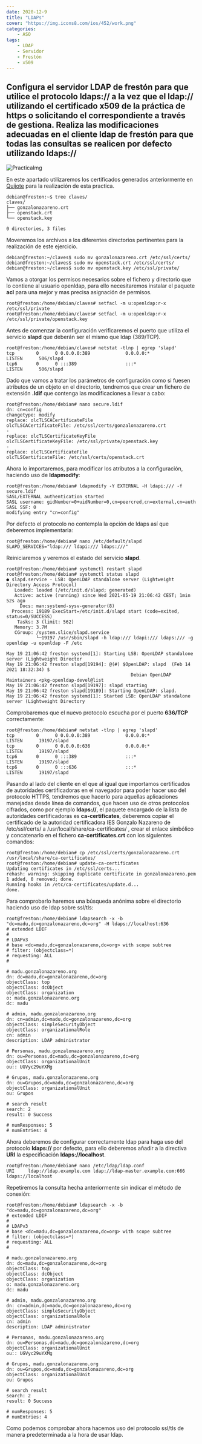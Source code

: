 ```yaml
---
date: 2020-12-9
title: "LDAPs"
cover: "https://img.icons8.com/ios/452/work.png"
categories: 
    - ASO
tags:
    - LDAP
    - Servidor
    - Frestón
    - x509 
---
```


## Configura el servidor LDAP de frestón para que utilice el protocolo ldaps:// a la vez que el ldap:// utilizando el certificado x509 de la práctica de https o solicitando el correspondiente a través de gestiona. Realiza las modificaciones adecuadas en el cliente ldap de frestón para que todas las consultas se realicen por defecto utilizando ldaps://

![PracticaImg](images/sistemas/ldap-over-ssl-1.png "ldaps logo")

En este apartado utilizaremos los certificados generados anteriormente en [Quijote](https://franmadu6.github.io/gatsbyjs/sa-open-stack-configuracion-https) para la realización de esta practica.

```shell
debian@freston:~$ tree claves/
claves/
├── gonzalonazareno.crt
├── openstack.crt
└── openstack.key

0 directories, 3 files
```

Moveremos los archivos a los diferentes directorios pertinentes para la realización de este ejercicio.
```shell
debian@freston:~/claves$ sudo mv gonzalonazareno.crt /etc/ssl/certs/
debian@freston:~/claves$ sudo mv openstack.crt /etc/ssl/certs/
debian@freston:~/claves$ sudo mv openstack.key /etc/ssl/private/
```

Vamos a otorgar los permisos necesarios sobre el fichero y directorio que lo contiene al usuario openldap, para ello necesitaremos instalar el paquete **acl** para una mejor y mas precisa asignación de permisos.
```shell
root@freston:/home/debian/claves# setfacl -m u:openldap:r-x /etc/ssl/private
root@freston:/home/debian/claves# setfacl -m u:openldap:r-x /etc/ssl/private/openstack.key
```

Antes de comenzar la configuración verificaremos el puerto que utiliza el servicio **slapd** que deberán ser el mismo que ldap (389/TCP).
```shell
root@freston:/home/debian/claves# netstat -tlnp | egrep 'slapd'
tcp        0      0 0.0.0.0:389             0.0.0.0:*               LISTEN      506/slapd           
tcp6       0      0 :::389                  :::*                    LISTEN      506/slapd     
```


Dado que vamos a tratar los parámetros de configuración como si fuesen atributos de un objeto en el directorio, tendremos que crear un fichero de extensión **.ldif** que contenga las modificaciones a llevar a cabo:
```shell
root@freston:/home/debian# nano secure.ldif
dn: cn=config
changetype: modify
replace: olcTLSCACertificateFile
olcTLSCACertificateFile: /etc/ssl/certs/gonzalonazareno.crt           
-
replace: olcTLSCertificateKeyFile
olcTLSCertificateKeyFile: /etc/ssl/private/openstack.key
-
replace: olcTLSCertificateFile
olcTLSCertificateFile: /etc/ssl/certs/openstack.crt
```

Ahora lo importaremos, para modificar los atributos a la configuración, haciendo uso de **ldapmodify**:
```shell
root@freston:/home/debian# ldapmodify -Y EXTERNAL -H ldapi:/// -f secure.ldif 
SASL/EXTERNAL authentication started
SASL username: gidNumber=0+uidNumber=0,cn=peercred,cn=external,cn=auth
SASL SSF: 0
modifying entry "cn=config"
```

Por defecto el protocolo no contempla la opción de ldaps así que deberemos implementarla:
```shell
root@freston:/home/debian# nano /etc/default/slapd 
SLAPD_SERVICES="ldap:/// ldapi:/// ldaps:///"
```

Reiniciaremos y veremos el estado del servicio **slapd**.
```shell
root@freston:/home/debian# systemctl restart slapd
root@freston:/home/debian# systemctl status slapd
● slapd.service - LSB: OpenLDAP standalone server (Lightweight Directory Access Protocol)
   Loaded: loaded (/etc/init.d/slapd; generated)
   Active: active (running) since Wed 2021-05-19 21:06:42 CEST; 1min 52s ago
     Docs: man:systemd-sysv-generator(8)
  Process: 19189 ExecStart=/etc/init.d/slapd start (code=exited, status=0/SUCCESS)
    Tasks: 3 (limit: 562)
   Memory: 3.7M
   CGroup: /system.slice/slapd.service
           └─19197 /usr/sbin/slapd -h ldap:/// ldapi:/// ldaps:/// -g openldap -u openldap -F /etc

May 19 21:06:42 freston systemd[1]: Starting LSB: OpenLDAP standalone server (Lightweight Director
May 19 21:06:42 freston slapd[19194]: @(#) $OpenLDAP: slapd  (Feb 14 2021 18:32:34) $
                                              Debian OpenLDAP Maintainers <pkg-openldap-devel@list
May 19 21:06:42 freston slapd[19197]: slapd starting
May 19 21:06:42 freston slapd[19189]: Starting OpenLDAP: slapd.
May 19 21:06:42 freston systemd[1]: Started LSB: OpenLDAP standalone server (Lightweight Directory
```

Comprobaremos que el nuevo protocolo escucha por el puerto **636/TCP** correctamente:
```shell
root@freston:/home/debian# netstat -tlnp | egrep 'slapd'
tcp        0      0 0.0.0.0:389             0.0.0.0:*               LISTEN      19197/slapd         
tcp        0      0 0.0.0.0:636             0.0.0.0:*               LISTEN      19197/slapd         
tcp6       0      0 :::389                  :::*                    LISTEN      19197/slapd         
tcp6       0      0 :::636                  :::*                    LISTEN      19197/slapd         
```

Pasando al lado del cliente en el que al igual que importamos certificados de autoridades certificadoras en el navegador para poder hacer uso del protocolo HTTPS, tendremos que hacerlo para aquellas aplicaciones manejadas desde línea de comandos, que hacen uso de otros protocolos cifrados, como por ejemplo **ldaps://**, el paquete encargado de la lista de autoridades certificadoras es **ca-certificates**, deberemos copiar el certificado de la autoridad certificadora IES Gonzalo Nazareno de /etc/ssl/certs/ a /usr/local/share/ca-certificates/ , crear el enlace simbólico y concatenarlo en el fichero **ca-certificates.crt** con los siguientes comandos:
```shell
root@freston:/home/debian# cp /etc/ssl/certs/gonzalonazareno.crt /usr/local/share/ca-certificates/
root@freston:/home/debian# update-ca-certificates 
Updating certificates in /etc/ssl/certs...
rehash: warning: skipping duplicate certificate in gonzalonazareno.pem
1 added, 0 removed; done.
Running hooks in /etc/ca-certificates/update.d...
done.
```

Para comprobarlo haremos una búsqueda anónima sobre el directorio haciendo uso de ldap sobre ssl/tls:
```shell
root@freston:/home/debian# ldapsearch -x -b "dc=madu,dc=gonzalonazareno,dc=org" -H ldaps://localhost:636
# extended LDIF
#
# LDAPv3
# base <dc=madu,dc=gonzalonazareno,dc=org> with scope subtree
# filter: (objectclass=*)
# requesting: ALL
#

# madu.gonzalonazareno.org
dn: dc=madu,dc=gonzalonazareno,dc=org
objectClass: top
objectClass: dcObject
objectClass: organization
o: madu.gonzalonazareno.org
dc: madu

# admin, madu.gonzalonazareno.org
dn: cn=admin,dc=madu,dc=gonzalonazareno,dc=org
objectClass: simpleSecurityObject
objectClass: organizationalRole
cn: admin
description: LDAP administrator

# Personas, madu.gonzalonazareno.org
dn: ou=Personas,dc=madu,dc=gonzalonazareno,dc=org
objectClass: organizationalUnit
ou:: UGVyc29uYXMg

# Grupos, madu.gonzalonazareno.org
dn: ou=Grupos,dc=madu,dc=gonzalonazareno,dc=org
objectClass: organizationalUnit
ou: Grupos

# search result
search: 2
result: 0 Success

# numResponses: 5
# numEntries: 4
```


Ahora deberemos de configurar correctamente ldap para haga uso del protocolo **ldaps://** por defecto, para ello deberemos añadir a la directiva **URI** la especificación **ldaps://localhost**.
```shell
root@freston:/home/debian# nano /etc/ldap/ldap.conf
URI     ldap://ldap.example.com ldap://ldap-master.example.com:666 ldaps://localhost
```

Repetiremos la consulta hecha anteriormente sin indicar el método de conexión:
```shell
root@freston:/home/debian# ldapsearch -x -b "dc=madu,dc=gonzalonazareno,dc=org"
# extended LDIF
#
# LDAPv3
# base <dc=madu,dc=gonzalonazareno,dc=org> with scope subtree
# filter: (objectclass=*)
# requesting: ALL
#

# madu.gonzalonazareno.org
dn: dc=madu,dc=gonzalonazareno,dc=org
objectClass: top
objectClass: dcObject
objectClass: organization
o: madu.gonzalonazareno.org
dc: madu

# admin, madu.gonzalonazareno.org
dn: cn=admin,dc=madu,dc=gonzalonazareno,dc=org
objectClass: simpleSecurityObject
objectClass: organizationalRole
cn: admin
description: LDAP administrator

# Personas, madu.gonzalonazareno.org
dn: ou=Personas,dc=madu,dc=gonzalonazareno,dc=org
objectClass: organizationalUnit
ou:: UGVyc29uYXMg

# Grupos, madu.gonzalonazareno.org
dn: ou=Grupos,dc=madu,dc=gonzalonazareno,dc=org
objectClass: organizationalUnit
ou: Grupos

# search result
search: 2
result: 0 Success

# numResponses: 5
# numEntries: 4
```

Como podemos comprobar ahora hacemos uso del protocolo ssl/tls de manera predeterminada a la hora de usar ldap.